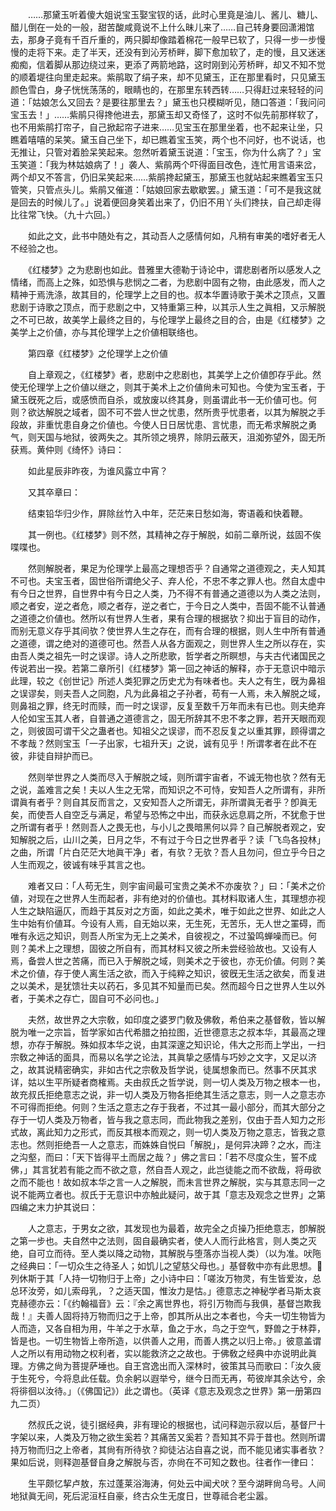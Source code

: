 <!-- { "loadSidebar": true } -->
　　……那黛玉听着傻大姐说宝玉娶宝钗的话，此时心里竟是油儿、酱儿、糖儿、醋儿倒在一处的一般，甜苦酸咸竟说不上什么昧儿来了……自己转身要回潇湘馆去，那身子竟有千百斤重的，两只脚却像踏着棉花一般早已软了，只得一步一步慢慢的走将下来。走了半天，还没有到沁芳桥畔，脚下愈加软了，走的慢，且又迷迷痴痴，信着脚从那边绕过来，更添了两箭地路，这时刚到沁芳桥畔，却又不知不觉的顺着堤往向里走起来。紫鹃取了绢子来，却不见黛玉，正在那里看时，只见黛玉颜色雪白，身子恍恍荡荡的，眼睛也的，在那里东转西转……只得赶过来轻轻的问道：「姑娘怎么又回去？是要往那里去？」黛玉也只模糊听见，随口答道：「我问问宝玉去！」……紫鹃只得搀他进去，那黛玉却又奇怪了，这时不似先前那样软了，也不用紫鹃打帘子，自己掀起帘子进来……见宝玉在那里坐着，也不起来让坐，只瞧着嘻嘻的呆笑。黛玉自己坐下，却已瞧着宝玉笑，两个也不问好，也不说话，也无推让，只管对着脸呆笑起来。忽然听着黛玉说道：「宝玉，你为什么病了？」宝玉笑道：「我为林姑娘病了！」袭人、紫鹃两个吓得面目改色，连忙用言语来岔，两个却又不答言，仍旧呆笑起来……紫鹃搀起黛玉，那黛玉也就站起来瞧着宝玉只管笑，只管点头儿。紫鹃又催道：「姑娘回家去歇歇罢。」黛玉道：「可不是我这就是回去的时候儿了。」说着便回身笑着出来了，仍旧不用丫头们搀扶，自己却走得比往常飞快。（九十六回。） 

　　如此之文，此书中随处有之，其动吾人之感情何如，凡稍有审美的嗜好者无人不经验之也。 

　　《红楼梦》之为悲剧也如此。昔雅里大德勒于诗论中，谓悲剧者所以感发人之情绪，而高上之殊，如恐惧与悲悯之二者，为悲剧中固有之物，由此感发，而人之精神于焉洗涤，故其目的，伦理学上之目的也。叔本华置诗歌于美术之顶点，又置悲剧于诗歌之顶点，而于悲剧之中，又特重第三种，以其示人生之眞相，又示解脱之不可已故，故美学上最终之目的，与伦理学上最终之目的合，由是《红楼梦》之美学上之价値，亦与其伦理学上之价値相联络也。 

　　第四章《红楼梦》之伦理学上之价値 

　　自上章观之，《红楼梦》者，悲剧中之悲剧也，其美学上之价値卽存乎此。然使无伦理学上之价値以继之，则其于美术上之价値尙未可知也。今使为宝玉者，于黛玉旣死之后，或感愤而自杀，或放废以终其身，则虽谓此书一无价値可也。何则？欲达解脱之域者，固不可不尝人世之忧患，然所贵乎忧患者，以其为解脱之手段故，非重忧患自身之价値也。今使人日日居忧患、言忧患，而无希求解脱之勇气，则天国与地狱，彼两失之。其所领之境界，除阴云蔽天，沮洳弥望外，固无所获焉。黄仲则《绮怀》诗曰： 

　　如此星辰非昨夜，为谁风露立中宵？ 

　　又其卒章曰： 

　　结束铅华归少作，屛除丝竹入中年，茫茫来日愁如海，寄语羲和快着鞭。 

　　其一例也。《红楼梦》则不然，其精神之存于解脱，如前二章所说，兹固不俟喋喋也。 

　　然则解脱者，果足为伦理学上最高之理想否乎？自通常之道德观之，夫人知其不可也。夫宝玉者，固世俗所谓绝父子、弃人伦，不忠不孝之罪人也。然自太虚中有今日之世界，自世界中有今日之人类，乃不得不有普通之道德以为人类之法则，顺之者安，逆之者危，顺之者存，逆之者亡，于今日之人类中，吾固不能不认普通之道德之价値也。然所以有世界人生者，果有合理的根据欤？抑出于盲目的动作，而别无意义存乎其间欤？使世界人生之存在，而有合理的根据，则人生中所有普通之道德，谓之绝对的道德可也。然吾人从各方面观之，则世界人生之所以存在，实由吾人类之祖先一时之误谬。诗人之所悲歌，哲学者之所瞑想，与夫古代诸国民之传说若出一揆。若第二章所引《红楼梦》第一回之神话的解释，亦于无意识中暗示此理，较之《创世记》所述人类犯罪之历史尤为有味者也。夫人之有生，旣为鼻祖之误谬矣，则夫吾人之同胞，凡为此鼻祖之子孙者，苟有一人焉，未入解脱之域，则鼻祖之罪，终无时而赎，而一时之误谬，反复至数千万年而未有已也。则夫绝弃人伦如宝玉其人者，自普通之道德言之，固无所辞其不忠不孝之罪，若开天眼而观之，则彼固可谓干父之蛊者也。知祖父之误谬，而不忍反复之以重其罪，顾得谓之不孝哉？然则宝玉「一子出家，七祖升天」之说，诚有见乎！所谓孝者在此不在彼，非徒自辩护而已。 

　　然则举世界之人类而尽入于解脱之域，则所谓宇宙者，不诚无物也欤？然有无之说，盖难言之矣！夫以人生之无常，而知识之不可恃，安知吾人之所谓有，非所谓眞有者乎？则自其反而言之，又安知吾人之所谓无，非所谓眞无者乎？卽眞无矣，而使吾人自空乏与满足，希望与恐怖之中出，而获永远息肩之所，不犹愈于世之所谓有者乎！然则吾人之畏无也，与小儿之畏暗黑何以异？自己解脱者观之，安知解脱之后，山川之美，日月之华，不有过于今日之世界者乎？读「飞鸟各投林」之曲，所谓「片白茫茫大地眞干净」者，有欤？无欤？吾人且勿问，但立乎今日之人生而观之，彼诚有味乎其言之也。 

　　难者又曰：「人苟无生，则宇宙间最可宝贵之美术不亦废欤？」曰：「美术之价値，对现在之世界人生而起者，非有绝对的价値也。其材料取诸人生，其理想亦视人生之缺陷逼仄，而趋于其反对之方面，如此之美术，唯于如此之世界、如此之人生中始有价値耳。今设有人焉，自无始以来，无生死，无苦乐，无人世之罣碍，而唯有永远之知识，则吾人所宝为无上之美术，自彼视之，不过蛩鸣蝉噪而已。何则？美术上之理想，固彼之所自有，而其材料又彼之所未尝经验故也。又设有人焉，备尝人世之苦痛，而已入于解脱之域，则美术之于彼也，亦无价値。何则？美术之价値，存于使人离生活之欲，而入于纯粹之知识，彼旣无生活之欲矣，而复进之以美术，是犹馈壮夫以药石，多见其不知量而已矣。然而超今日之世界人生以外者，于美术之存亡，固自可不必问也。」 

　　夫然，故世界之大宗敎，如印度之婆罗门敎及佛敎，希伯来之基督敎，皆以解脱为唯一之宗旨，哲学家如古代希腊之拍拉图，近世德意志之叔本华，其最高之理想，亦存于解脱。殊如叔本华之说，由其深邃之知识论，伟大之形而上学出，一扫宗敎之神话的面具，而易以名学之论法，其眞挚之感情与巧妙之文字，又足以济之，故其说精密确实，非如古代之宗敎及哲学说，徒属想象而已。然事不厌其求详，姑以生平所疑者商榷焉。夫由叔氏之哲学说，则一切人类及万物之根本一也，故充叔氏拒绝意志之说，非一切人类及万物各拒绝其生活之意志，则一人之意志亦不可得而拒绝。何则？生活之意志之存于我者，不过其一最小部分，而其大部分之存于一切人类及万物者，皆与我之意志同，而此物我之差别，仅由于吾人知力之形式故，离此知力之形式，而反其根本而观之，则一切人类及万物之意志，皆我之意志也。然则拒绝吾一人之意志，而姝姝自悦曰「解脱」，是何异决蹄？之水，而注之沟壑，而曰：「天下皆得平土而居之哉？」佛之言曰：「若不尽度众生，誓不成佛，」其言犹若有能之而不欲之意，然自吾人观之，此岂徒能之而不欲哉，将毋欲之而不能也！故如叔本华之言一人之解脱，而未言世界之解脱，实与其意志同一之说不能两立者也。叔氏于无意识中亦触此疑问，故于其「意志及观念之世界」之第四编之末力护其说曰： 

　　人之意志，于男女之欲，其发现也为最着，故完全之贞操乃拒绝意志，卽解脱之第一步也。夫自然中之法则，固自最确实者，使人人而行此格言，则人类之灭绝，自可立而待。至人类以降之动物，其解脱与堕落亦当视人类）（以为准。吠陁之经典曰：「一切众生之待圣人；如饥儿之望慈父母也。」基督敎中亦有此思想。列休斯于其「人持一切物归于上帝」之小诗中曰：「嗟汝万物灵，有生皆爱汝，总总环汝旁，如儿索母乳，？之适天国，惟汝力是怙。」德意志之神秘学者马斯太哀克赫德亦云：「《约翰福音》云：『余之离世界也，将引万物而与我俱，基督岂欺我哉！』夫善人固将持万物而归之于上帝，卽其所从出之本者也，今夫一切生物皆为人而造，又各自相为用，牛羊之于水草，鱼之于水，鸟之于空气，野兽之于林莽，皆是也。一切生物皆上帝所造，以供善人之用，而善人携之以归上帝。」彼意盖谓人之所以有用动物之权利者，实以能救济之之故也。于佛敎之经典中亦说明此眞理。方佛之尙为菩提萨埵也。自王宫逸出而入深林时，彼策其马而歌曰：「汝久疲于生死兮，今将息此任载。负余躬以遐举兮，继今日而无再，苟彼岸其余达兮，余将徘徊以汝待。」（《佛国记》）此之谓也。（英译《意志及观念之世界》第一册第四九二页）  

　　然叔氏之说，徒引据经典，非有理论的根据也，试问释迦示寂以后，基督尸十字架以来，人类及万物之欲生奚若？其痛苦又奚若？吾知其不异于昔也。然则所谓持万物而归之上帝者，其尙有所待欤？抑徒沾沾自喜之说，而不能见诸实事者欤？果如后说，则释迦基督自身之解脱与否，亦尙在不可知之数也。往者作一律曰： 

　　生平颇忆挈卢敖，东过蓬莱浴海涛，何处云中闻犬吠？至今湖畔尙乌号。人间地狱眞无间，死后泥洹枉自豪，终古众生无度日，世尊祗合老尘嚣。 

